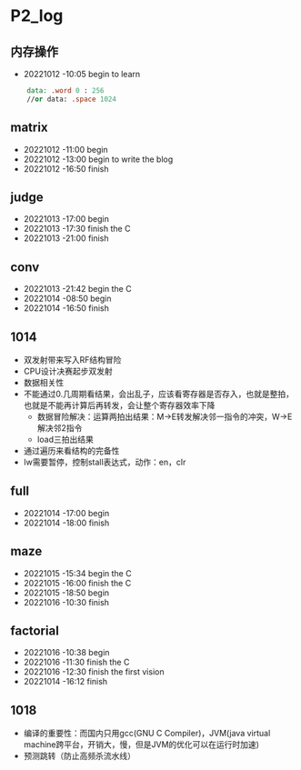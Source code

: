 # P2_log

## 内存操作

- 20221012 -10:05 begin to learn

``` mips
    data: .word 0 : 256
    //or data: .space 1024
```

## matrix

- 20221012 -11:00 begin
- 20221012 -13:00 begin to write the blog
- 20221012 -16:50 finish

## judge

- 20221013 -17:00 begin
- 20221013 -17:30 finish the C
- 20221013 -21:00 finish

## conv

- 20221013 -21:42 begin the C
- 20221014 -08:50 begin
- 20221014 -16:50 finish

## 1014

- 双发射带来写入RF结构冒险
- CPU设计决赛起步双发射
- 数据相关性
- 不能通过0.几周期看结果，会出乱子，应该看寄存器是否存入，也就是整拍，也就是不能再计算后再转发，会让整个寄存器效率下降
  - 数据冒险解决：运算两拍出结果：M->E转发解决邻一指令的冲突，W->E解决邻2指令
  - load三拍出结果
- 通过遍历来看结构的完备性
- lw需要暂停，控制stall表达式，动作：en，clr

## full

- 20221014 -17:00 begin
- 20221014 -18:00 finish

## maze

- 20221015 -15:34 begin the C
- 20221015 -16:00 finish the C
- 20221015 -18:50 begin
- 20221016 -10:30 finish

## factorial

- 20221016 -10:38 begin
- 20221016 -11:30 finish the C
- 20221016 -12:30 finish the first vision
- 20221014 -16:12 finish

## 1018

- 编译的重要性：而国内只用gcc(GNU C Compiler)，JVM(java virtual machine跨平台，开销大，慢，但是JVM的优化可以在运行时加速)
- 预测跳转（防止高频杀流水线）